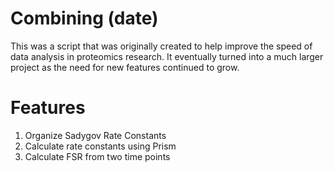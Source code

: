 # Combining (date)
This was a script that was originally created to help improve the speed of data analysis in proteomics research. It eventually turned into a much larger project as the need for new features continued to grow. 

# Features
1. Organize Sadygov Rate Constants
2. Calculate rate constants using Prism
3. Calculate FSR from two time points
